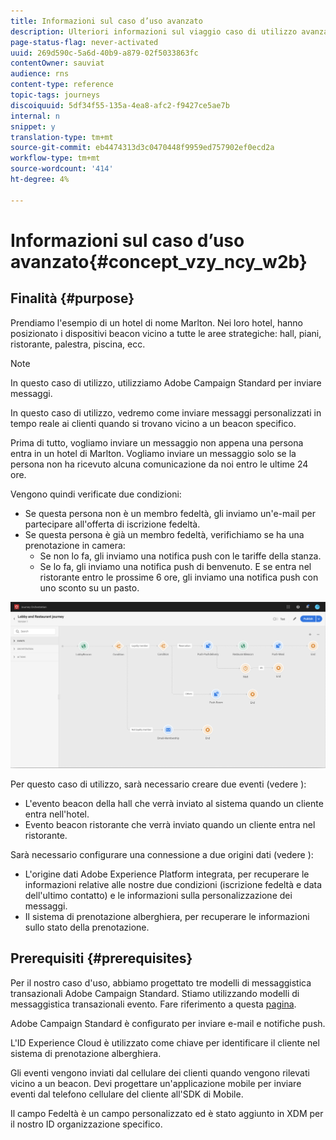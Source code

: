 ```yaml
---
title: Informazioni sul caso d’uso avanzato
description: Ulteriori informazioni sul viaggio caso di utilizzo avanzato
page-status-flag: never-activated
uuid: 269d590c-5a6d-40b9-a879-02f5033863fc
contentOwner: sauviat
audience: rns
content-type: reference
topic-tags: journeys
discoiquuid: 5df34f55-135a-4ea8-afc2-f9427ce5ae7b
internal: n
snippet: y
translation-type: tm+mt
source-git-commit: eb4474313d3c0470448f9959ed757902ef0ecd2a
workflow-type: tm+mt
source-wordcount: '414'
ht-degree: 4%

---
```



# Informazioni sul caso d’uso avanzato{#concept_vzy_ncy_w2b}

## Finalità {#purpose}

Prendiamo l&#39;esempio di un hotel di nome Marlton. Nei loro hotel, hanno posizionato i dispositivi beacon vicino a tutte le aree strategiche: hall, piani, ristorante, palestra, piscina, ecc.

>[!NOTE]
>
>In questo caso di utilizzo, utilizziamo  Adobe Campaign Standard per inviare messaggi.

In questo caso di utilizzo, vedremo come inviare messaggi personalizzati in tempo reale ai clienti quando si trovano vicino a un beacon specifico.

Prima di tutto, vogliamo inviare un messaggio non appena una persona entra in un hotel di Marlton. Vogliamo inviare un messaggio solo se la persona non ha ricevuto alcuna comunicazione da noi entro le ultime 24 ore.

Vengono quindi verificate due condizioni:

* Se questa persona non è un membro fedeltà, gli inviamo un&#39;e-mail per partecipare all&#39;offerta di iscrizione fedeltà.
* Se questa persona è già un membro fedeltà, verifichiamo se ha una prenotazione in camera:
   * Se non lo fa, gli inviamo una notifica push con le tariffe della stanza.
   * Se lo fa, gli inviamo una notifica push di benvenuto. E se entra nel ristorante entro le prossime 6 ore, gli inviamo una notifica push con uno sconto su un pasto.

![](../assets/journeyuc2_29.png)

Per questo caso di utilizzo, sarà necessario creare due eventi (vedere [](../usecase/configuring-the-events.md)):

* L&#39;evento beacon della hall che verrà inviato al sistema quando un cliente entra nell&#39;hotel.
* Evento beacon ristorante che verrà inviato quando un cliente entra nel ristorante.

Sarà necessario configurare una connessione a due origini dati (vedere [](../usecase/configuring-the-data-sources.md)):

* L&#39;origine dati  Adobe Experience Platform integrata, per recuperare le informazioni relative alle nostre due condizioni (iscrizione fedeltà e data dell&#39;ultimo contatto) e le informazioni sulla personalizzazione dei messaggi.
* Il sistema di prenotazione alberghiera, per recuperare le informazioni sullo stato della prenotazione.

## Prerequisiti {#prerequisites}

Per il nostro caso d&#39;uso, abbiamo progettato tre modelli di messaggistica transazionali  Adobe Campaign Standard. Stiamo utilizzando modelli di messaggistica transazionali evento. Fare riferimento a questa [pagina](https://docs.adobe.com/content/help/it-IT/campaign-standard/using/communication-channels/transactional-messaging/about-transactional-messaging.translate.html).

 Adobe Campaign Standard è configurato per inviare e-mail e notifiche push.

L&#39;ID Experience Cloud  è utilizzato come chiave per identificare il cliente nel sistema di prenotazione alberghiera.

Gli eventi vengono inviati dal cellulare dei clienti quando vengono rilevati vicino a un beacon. Devi progettare un&#39;applicazione mobile per inviare eventi dal telefono cellulare del cliente all&#39;SDK di Mobile.

Il campo Fedeltà è un campo personalizzato ed è stato aggiunto in XDM per il nostro ID organizzazione specifico.
